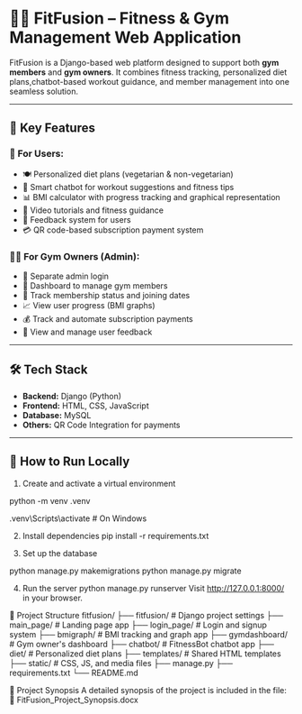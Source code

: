 # 🏋️‍♀️ FitFusion – Fitness & Gym Management Web Application

FitFusion is a Django-based web platform designed to support both **gym members** and **gym owners**. It combines fitness tracking, personalized diet plans,chatbot-based 
workout guidance, and member management into one seamless solution.

---

## 🚀 Key Features

### 🧍 For Users:
- 🍽️ Personalized diet plans (vegetarian & non-vegetarian)
- 🤖 Smart chatbot for workout suggestions and fitness tips
- 📊 BMI calculator with progress tracking and graphical representation
- 🎥 Video tutorials and fitness guidance
- 💬 Feedback system for users
- 💳 QR code-based subscription payment system

### 👨‍💼 For Gym Owners (Admin):
- 🔐 Separate admin login
- 👥 Dashboard to manage gym members
- 📅 Track membership status and joining dates
- 📈 View user progress (BMI graphs)
- 💰 Track and automate subscription payments
- 📝 View and manage user feedback

---

## 🛠️ Tech Stack

- **Backend:** Django (Python)
- **Frontend:** HTML, CSS, JavaScript
- **Database:** MySQL
- **Others:** QR Code Integration for payments

---

## 🧪 How to Run Locally

1. Create and activate a virtual environment

python -m venv .venv

.venv\Scripts\activate   # On Windows

2. Install dependencies
pip install -r requirements.txt

3. Set up the database

python manage.py makemigrations
python manage.py migrate

4. Run the server
python manage.py runserver
Visit http://127.0.0.1:8000/ in your browser.

📁 Project Structure
fitfusion/
├── fitfusion/                 # Django project settings
├── main_page/                # Landing page app
├── login_page/               # Login and signup system
├── bmigraph/                 # BMI tracking and graph app
├── gymdashboard/             # Gym owner's dashboard
├── chatbot/                  # FitnessBot chatbot app
├── diet/                     # Personalized diet plans
├── templates/                # Shared HTML templates
├── static/                   # CSS, JS, and media files
├── manage.py
├── requirements.txt
└── README.md

📄 Project Synopsis
A detailed synopsis of the project is included in the file:
📘 FitFusion_Project_Synopsis.docx

